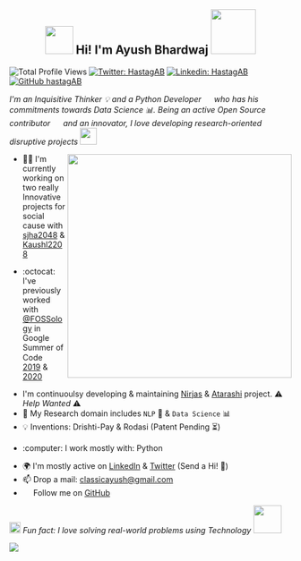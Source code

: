 <h2 align="center"><img src="https://media.giphy.com/media/hvRJCLFzcasrR4ia7z/giphy.gif" width="50"> Hi! I'm Ayush Bhardwaj <img src="https://www.readnreturn.co.in/wp-content/uploads/2019/12/AW1381117_00-1.gif" width="80"></h2>


![Total Profile Views]()
[![Twitter: HastagAB](https://img.shields.io/twitter/follow/HastagAB?style=social)](https://twitter.com/HastagAB)
[![Linkedin: HastagAB](https://img.shields.io/badge/-hastagab-blue?style=flat-square&logo=Linkedin&logoColor=white&link=https://www.linkedin.com/in/hastagab/)](https://www.linkedin.com/in/hastagab/)
[![GitHub hastagAB](https://img.shields.io/github/followers/hastagAB?label=follow&style=social)](https://github.com/hastagAB)


*I'm an Inquisitive Thinker :bulb: and a Python Developer <img src="https://lh3.googleusercontent.com/proxy/wgUo249j-KkutCL9pRRUwL60Bwi9xZxy7RqjslSz1ukQLNP7yOATqiAN_Bx1H6T7EFvMeH4SfGEbRK4-R-uwqS987qPkUGfb-OIy0ikJB24u" width="15"> who has his commitments towards Data Science :bar_chart:. Being an active Open Source contributor <img src="https://media.giphy.com/media/dxn6fRlTIShoeBr69N/giphy.gif" width="15"> and an innovator, I love developing research-oriented disruptive projects <img src="https://www.georgiancollege.ca/wp-content/uploads/lightbulb.gif" width="30">*

<img align='right' src="https://thumbs.gfycat.com/EvilNextDevilfish-size_restricted.gif" width="400">


- 👨‍💻 I'm currently working on two really Innovative projects for social cause with [sjha2048](https://github.com/sjha2048) & [Kaushl2208](https://github.com/Kaushl2208)
- <p>:octocat: I've previously worked with <a href="https://github.com/fossology">@FOSSology</a> in Google Summer of Code <img src="https://summerofcode.withgoogle.com/static/img/og-image.png" width="15"> <a href="https://github.com/hastagAB/GSoC-19">2019</a> & <a href="https://github.com/hastagAB/GSoC-2020">2020</a> </p>
- I'm continuoulsy developing & maintaining [Nirjas](https://github.com/fossology/Nirjas) & [Atarashi](https://github.com/fossology/atarashi) project. :warning: *Help Wanted* :warning:
- 🌱 My Research domain includes `NLP` :speech_balloon: & `Data Science` :bar_chart:
- :bulb: Inventions: Drishti-Pay & Rodasi (Patent Pending :hourglass_flowing_sand:)
- <p> :computer: I work mostly with: Python <img src="https://lh3.googleusercontent.com/proxy/wgUo249j-KkutCL9pRRUwL60Bwi9xZxy7RqjslSz1ukQLNP7yOATqiAN_Bx1H6T7EFvMeH4SfGEbRK4-R-uwqS987qPkUGfb-OIy0ikJB24u" width="15"></p>
- 🌍 I'm mostly active on [LinkedIn](https://www.linkedin.com/in/hastagab/) & [Twitter](https://twitter.com/HastagAB) (Send a Hi! :wave:)
- 📫 Drop a mail: [classicayush@gmail.com](classicayush@gmail.com)
- <img src="https://media.giphy.com/media/d9IfL7seBexHLct75B/giphy.gif" width="15"> Follow me on [GitHub](https://github.com/hastagAB) <img src="https://media.giphy.com/media/dxn6fRlTIShoeBr69N/giphy.gif" width="15">

<img src="https://media.giphy.com/media/l4FGDXzlX3p5U9zJS/giphy.gif" width="20"> *Fun fact: I love solving real-world problems using Technology* <img src="https://ayfaatechnology.com/wp-content/themes/ayfaa-theme/ayfaa/images/home.gif" width="50">

[![](https://img.shields.io/badge/Made%20With%20❤️%20By-HastagAB-red)](https://github.com/hastagAB)
